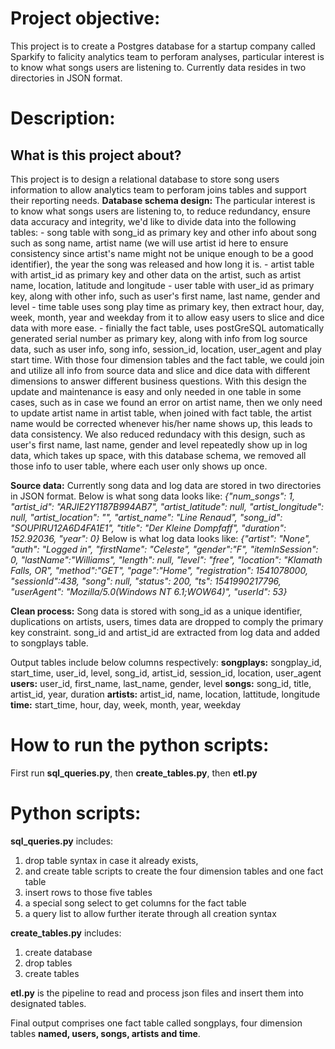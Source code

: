 # Project objective:
This project is to create a Postgres database for a startup company called Sparkify to falicity analytics team to perforam analyses, particular interest is to know what songs users are listening to. Currently data resides in two directories in JSON format.

# Description:

## What is this project about?
  This project is to design a relational database to store song users information to allow analytics team to perforam joins tables and support their reporting needs.
  **Database schema design:**
  The particular interest is to know what songs users are listening to, to reduce redundancy, ensure data accuracy and integrity, we'd like to divide data into the following tables:
    - song table with song_id as primary key and other info about song such as song name, artist name (we will use artist id here to ensure consistency since artist's name might not be unique enough to be a good identifier), the year the song was released and how long it is.
    - artist table with artist_id as primary key and other data on the artist, such as artist name, location, latitude and longitude 
    - user table with user_id as primary key, along with other info, such as user's first name, last name, gender and level
    - time table uses song play time as primary key, then extract hour, day, week, month, year and weekday from it to allow easy users to slice and dice data with more ease.
    - finially the fact table, uses postGreSQL automatically generated serial number as primary key, along with info from log source data, such as user info, song info, session_id, location, user_agent and play start time.
  With those four dimension tables and the fact table, we could join and utilize all info from source data and slice and dice data with different dimensions to answer different business questions.
  With this design the update and maintenance is easy and only needed in one table in some cases, such as in case we found an error on artist name, then we only need to update artist name in artist table, when joined with fact table, the artist name would be corrected whenever his/her name shows up, this leads to data consistency. We also reduced redundacy with this design, such as user's first name, last name, gender and level repeatedly show up in log data, which takes up space, with this database schema, we removed all those info to user table, where each user only shows up once.

   **Source data:**
   Currently song data and log data are stored in two directories in JSON format.
   Below is what song data looks like:
   _{"num_songs": 1, "artist_id": "ARJIE2Y1187B994AB7", "artist_latitude": null, "artist_longitude": null, "artist_location": "", "artist_name": "Line Renaud", "song_id": "SOUPIRU12A6D4FA1E1", "title": "Der Kleine Dompfaff", "duration": 152.92036, "year": 0}_
   Below is what log data looks like:
   _{"artist": "None", "auth": "Logged in", "firstName": "Celeste", "gender":"F", "itemInSession": 0, "lastName":"Williams", "length": null, "level": "free", "location": "Klamath Falls, OR", "method":"GET", "page":"Home", "registration": 1541078000, "sessionId":438, "song": null, "status": 200, "ts": 1541990217796, "userAgent": "Mozilla/5.0(Windows NT 6.1;WOW64)", "userId": 53}_
   
   **Clean process:**
   Song data is stored with song_id as a unique identifier, duplications on artists, users, times data are dropped to comply the primary key constraint.
   song_id and artist_id are extracted from log data and added to songplays table.
   
   Output tables include below columns respectively:
    **songplays:** songplay_id, start_time, user_id, level, song_id, artist_id, session_id, location, user_agent
    **users:** user_id, first_name, last_name, gender, level
    **songs:** song_id, title, artist_id, year, duration
    **artists:** artist_id, name, location, lattitude, longitude
    **time:** start_time, hour, day, week, month, year, weekday


# How to run the python scripts:
First run **sql_queries.py**, then **create_tables.py**, then **etl.py**

# Python scripts:
**sql_queries.py** includes:
1. drop table syntax in case it already exists, 
2. and create table scripts to create the four dimension tables and one fact table
3. insert rows to those five tables
4. a special song select to get columns for the fact table
5. a query list to allow further iterate through all creation syntax

**create_tables.py** includes:
1. create database
2. drop tables
3. create tables

**etl.py** is the pipeline to read and process json files and insert them into designated tables.

Final output comprises one fact table called songplays, four dimension tables **named, users, songs, artists and time**.
